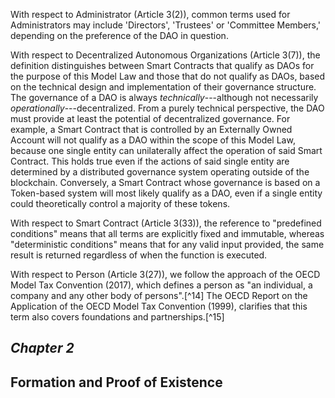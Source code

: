 
With respect to Administrator (Article 3(2)), common terms used for
Administrators may include 'Directors', 'Trustees' or 'Committee
Members,' depending on the preference of the DAO in question.

With respect to Decentralized Autonomous Organizations (Article 3(7)),
the definition distinguishes between Smart Contracts that qualify as
DAOs for the purpose of this Model Law and those that do not qualify as
DAOs, based on the technical design and implementation of their
governance structure. The governance of a DAO is always
*technically*---although not necessarily
*operationally*---decentralized. From a purely technical perspective,
the DAO must provide at least the potential of decentralized governance.
For example, a Smart Contract that is controlled by an Externally Owned
Account will not qualify as a DAO within the scope of this Model Law,
because one single entity can unilaterally affect the operation of said
Smart Contract. This holds true even if the actions of said single
entity are determined by a distributed governance system operating
outside of the blockchain. Conversely, a Smart Contract whose governance
is based on a Token-based system will most likely qualify as a DAO, even
if a single entity could theoretically control a majority of these
tokens.

With respect to Smart Contract (Article 3(33)), the reference to
"predefined conditions\" means that all terms are explicitly fixed and
immutable, whereas \"deterministic conditions" means that for any valid
input provided, the same result is returned regardless of when the
function is executed.

With respect to Person (Article 3(27)), we follow the approach of the
OECD Model Tax Convention (2017), which defines a person as "an
individual, a company and any other body of persons".[^14] The OECD
Report on the Application of the OECD Model Tax Convention (1999),
clarifies that this term also covers foundations and partnerships.[^15]

*Chapter 2*
-----------

Formation and Proof of Existence
--------------------------------

